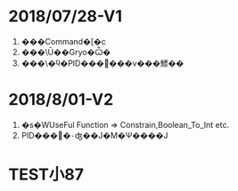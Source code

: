 # 2018/07/28-V1
1. ���Command�[�c
2. ���\Ū��Gryo�Ѽ�
3. ���\�ϥ�PID������v���鰾��

# 2018/8/01-V2
1. �s�WUseFul Function => Constrain,Boolean_To_Int etc.
2. PID����۰ʤ��J�M�Ѱ����J

# TEST小87